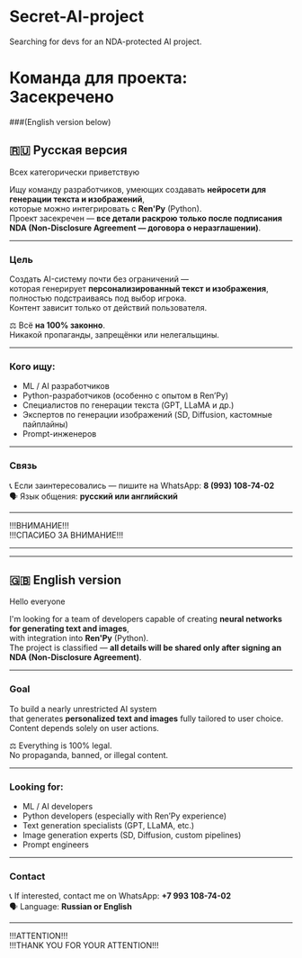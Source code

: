 # Secret-AI-project
Searching for devs for an NDA-protected AI project.
# Команда для проекта: Засекречено
###(English version below)

## 🇷🇺 Русская версия

Всех категорически приветствую  

Ищу команду разработчиков, умеющих создавать **нейросети для генерации текста и изображений**,  
которые можно интегрировать с **Ren'Py** (Python).  
Проект засекречен — **все детали раскрою только после подписания NDA (Non-Disclosure Agreement — договора о неразглашении)**.

---

### Цель

Создать AI-систему почти без ограничений —  
которая генерирует **персонализированный текст и изображения**, полностью подстраиваясь под выбор игрока.  
Контент зависит только от действий пользователя.

⚖️ Всё **на 100% законно**.  
Никакой пропаганды, запрещёнки или нелегальщины.

---

### Кого ищу:

- ML / AI разработчиков  
- Python-разработчиков (особенно с опытом в Ren’Py)  
- Специалистов по генерации текста (GPT, LLaMA и др.)  
- Экспертов по генерации изображений (SD, Diffusion, кастомные пайплайны)  
- Prompt-инженеров

---

### Связь

📞 Если заинтересовались — пишите на WhatsApp: **8 (993) 108-74-02**  
🗣️ Язык общения: **русский или английский**

---

!!!ВНИМАНИЕ!!!  
!!!СПАСИБО ЗА ВНИМАНИЕ!!!

---

---

## 🇬🇧 English version

Hello everyone

I'm looking for a team of developers capable of creating **neural networks for generating text and images**,  
with integration into **Ren'Py** (Python).  
The project is classified — **all details will be shared only after signing an NDA (Non-Disclosure Agreement)**.

---

### Goal

To build a nearly unrestricted AI system  
that generates **personalized text and images** fully tailored to user choice.  
Content depends solely on user actions.

⚖️ Everything is 100% legal.  
No propaganda, banned, or illegal content.

---

### Looking for:

- ML / AI developers  
- Python developers (especially with Ren’Py experience)  
- Text generation specialists (GPT, LLaMA, etc.)  
- Image generation experts (SD, Diffusion, custom pipelines)  
- Prompt engineers

---

### Contact

📞 If interested, contact me on WhatsApp: **+7 993 108-74-02**  
🗣️ Language: **Russian or English**

---

!!!ATTENTION!!!  
!!!THANK YOU FOR YOUR ATTENTION!!!
